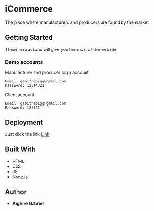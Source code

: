 # iCommerce
The place where manufacturers and producers are found by the market

## Getting Started
These instructions will give you the most of the website

### Demo accounts
Manufacturer and producer login account 

```
Email: gabithebigg@gmail.com
Password: 12344321
```

Client account

```
Email: gabithebigg@gmail.com 
Password: 123321
```
## Deployment
Just click the link [Link](https://ai-commerce.herokuapp.com)

## Built With
* HTML
* CSS
* JS
* Node.js

## Author

* **Arghire Gabriel**
